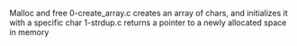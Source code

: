 Malloc and free
0-create_array.c
creates an array of chars, and initializes it with a specific char
1-strdup.c
returns a pointer to a newly allocated space in memory
